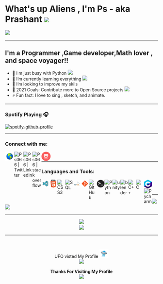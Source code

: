 # What's up Aliens , I'm Ps - aka Prashant <img src="https://raw.githubusercontent.com/MartinHeinz/MartinHeinz/master/wave.gif" width="30px">


![](https://komarev.com/ghpvc/?username=Ps066&color=blue&style=plastic)


---


## I'm a Programmer ,Game developer,Math lover , and space voyager!!

- 🔭 I m just busy with Python <img src="https://cdn-0.emojis.wiki/wp-content/uploads/2020/12/smiling-face-with-hearts.gif" width=22px>
- 🌱 I’m currently learning everything <img src="https://cdn-0.emojis.wiki/wp-content/uploads/2020/12/beaming-face-with-smiling-eyes-1.gif" width=22px>
- 👯 I’m looking to improve my skils
- 🥅 2021 Goals: Contribute more to Open Source projects <img src="https://cdn-0.emojis.wiki/wp-content/uploads/2020/12/cowboy-hat-face.gif" width=22px>
- ⚡ Fun fact: I love to sing , sketch, and animate.

---

### Spotify Playing 🎧

[![spotify-github-profile](https://spotify-github-profile.vercel.app/api/view?uid=9oetejl40g39p7lph93tjijcb&cover_image=true&theme=novatorem)](https://github.com/kittinan/spotify-github-profile)


---



### Connect with me:

[<img align="left" alt="Ps066 | Mysite" width="30px" src="https://github.com/Ps066/Ps066/blob/main/globe.gif" />][twitter]

[<img align="left" alt="Ps066 | Twitter" width="30px" src="https://image.flaticon.com/icons/png/128/1409/1409937.png" />][twitter]
[<img align="left" alt="Ps066 | LinkedIn" width="30px" src="https://image.flaticon.com/icons/png/128/1409/1409945.png" />][linkedin]
[<img align="left" alt="Ps066 | stack over flow" width="30px" src="https://image.flaticon.com/icons/png/128/2111/2111628.png" />][stackoverflow]
[<img align="left" alt="Ps066 | itch.io" width="30px" src="https://github.com/Ps066/Ps066/blob/main/output-onlinepngtools.png" />][itch.io]


<br />

---

### Languages and Tools:

<img align="left" alt="Visual Studio Code" width="26px" src="https://github.com/Ps066/Ps066/blob/main/visual-studio-code-2019.png" />
<img align="left" alt="HTML5" width="26px" src="https://raw.githubusercontent.com/github/explore/80688e429a7d4ef2fca1e82350fe8e3517d3494d/topics/html/html.png" />
<img align="left" alt="CSS3" width="26px" src="https://img.icons8.com/dusk/2x/css3.png" />


<img align="left" alt="SQL" width="26px" src="https://image.flaticon.com/icons/png/128/1265/1265531.png" />
<img align="left" alt="MySQL" width="26px" src="https://raw.githubusercontent.com/github/explore/80688e429a7d4ef2fca1e82350fe8e3517d3494d/topics/mysql/mysql.png" />

<img align="left" alt="Git" width="26px" src="https://github.com/Ps066/Ps066/blob/main/git.png" />
<img align="left" alt="GitHub" width="26px" src="https://image.flaticon.com/icons/png/128/733/733553.png" />
<img align="left" alt="Terminal" width="26px" src="https://raw.githubusercontent.com/github/explore/80688e429a7d4ef2fca1e82350fe8e3517d3494d/topics/terminal/terminal.png" />
<img align="left" alt="Python" width="26px" src="https://image.flaticon.com/icons/png/128/1822/1822899.png" />
<img align="left" alt="unity" width="26px" src="https://img.icons8.com/dusk/2x/unity.png" />
<img align="left" alt="blender" width="26px" src="https://img.icons8.com/color/2x/blender-3d.png" />
<img align="left" alt="C++" width="26px" src="https://img.icons8.com/color/2x/c-plus-plus-logo.png" />
<img align="left" alt="C" width="26px" src="https://img.icons8.com/color/2x/c-programming.png" />
<img align="left" alt="C#" width="26px" src="https://github.com/Ps066/Ps066/blob/main/PngItem_5219587.png" />
<img align="left" alt="Pycharm" width="26px" src="https://img.icons8.com/color/2x/pycharm.png" />

<br />
<br />

---

<div align="left">
   <img src="https://github-readme-stats.vercel.app/api?username=Ps066&theme=tokyonight&count_private=true&show_icons=true" />
   <img src="https://github-readme-stats.vercel.app/api/top-langs/?username=Ps066&show_icons=true" />
</div>

---

<div align="center">
   <img src="https://github-profile-trophy.vercel.app/?username=Ps066&no-frame=true" />
</div>

<div align="center">
    <img src="https://github-readme-stats.vercel.app/api/wakatime?username=Ps066&v=2"/>
</div>


 


[twitter]: https://twitter.com/Ps_066
[linkedin]: https://linkedin.com/in/prashant-shukla-4b0688209
[stackoverflow]: https://stackoverflow.com/users/15013114/p-s
[itch.io]:https://ps066.itch.io/

---
<br/>
<p align="center"> 
  UFO visted My Profile
  <img src="https://github.com/Ps066/Ps066/blob/main/flying_saucer.gif" width=30px>
  
  <br>
  
  <img src="https://profile-counter.glitch.me/Ps066/count.svg" />
</p>
<p align="center">
  <b>Thanks For Visiting My Profile
  <br/> 
  <img src="https://emojipedia-us.s3.amazonaws.com/source/skype/289/red-heart_2764-fe0f.png"width=44px</b>
</p>
   
 
